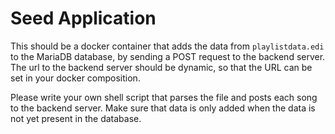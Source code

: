 # Seed Application
This should be a docker container that adds the data from `playlistdata.edi` to the MariaDB database, by sending a POST request to the backend server.
The url to the backend server should be dynamic, so that the URL can be set in your docker composition.

Please write your own shell script that parses the file and posts each song to the backend server. Make sure that data is only added when the data is not yet present in the database.